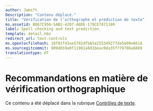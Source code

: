 ```yaml
---
author: Jwmsft
Description: "Contenu déplacé."
title: "Vérification de l’orthographe et prédiction de texte"
ms.assetid: B867C956-5AB2-4207-A8DE-179CE7871180
label: Spell checking and text prediction
template: detail.hbs
redirect_url: text-controls
ms.openlocfilehash: 10f81f43aa5702dfb65e255349277da5e09e6616
ms.sourcegitcommit: 909d859a0f11981a8d1beac0da35f779786a6889
translationtype: HT
---
```

# <a name="guidelines-for-spell-checking"></a>Recommandations en matière de vérification orthographique

Ce contenu a été déplacé dans la rubrique [Contrôles de texte](text-controls.md#guidelines-for-spell-checking).